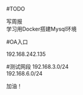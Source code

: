 #TODO

写周报  
学习用Docker搭建Mysql环境

#OA入口

192.168.242.135


#测试网段 
192.168.3.0/24  
192.168.6.0/24

加油！



